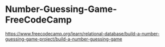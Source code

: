 # Number-Guessing-Game-FreeCodeCamp
https://www.freecodecamp.org/learn/relational-database/build-a-number-guessing-game-project/build-a-number-guessing-game
